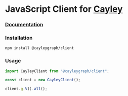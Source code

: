 # JavaScript Client for [Cayley](github.com/cayleygraph/cayley)

### [Documentation](https://cayleygraph.github.io/javascript-client/)

### Installation

```bash
npm install @cayleygraph/client
```

### Usage

```javascript
import CayleyClient from "@cayleygraph/client";

const client = new CayleyClient();

client.g.V().all();
```
